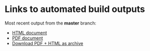 # Links to automated build outputs

Most recent output from the **master** branch:

* [HTML document](https://documentauthoringtest.azurewebsites.net/DocumentAuthoringExample/master/MyDocument.html)
* [PDF document](https://documentauthoringtest.azurewebsites.net/DocumentAuthoringExample/master/MyDocument.pdf)
* [Download PDF + HTML as archive](https://documentauthoringtest.azurewebsites.net/DocumentAuthoringExample/master/MyDocument.zip)
